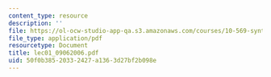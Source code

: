 ```yaml
---
content_type: resource
description: ''
file: https://ol-ocw-studio-app-qa.s3.amazonaws.com/courses/10-569-synthesis-of-polymers-fall-2006/50f0b38520332427a1363d27bf2b098e_lec01_09062006.pdf
file_type: application/pdf
resourcetype: Document
title: lec01_09062006.pdf
uid: 50f0b385-2033-2427-a136-3d27bf2b098e
---
```

